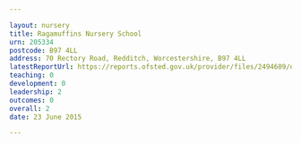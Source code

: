 ```yaml
---

layout: nursery
title: Ragamuffins Nursery School
urn: 205334
postcode: B97 4LL
address: 70 Rectory Road, Redditch, Worcestershire, B97 4LL
latestReportUrl: https://reports.ofsted.gov.uk/provider/files/2494609/urn/205334.pdf
teaching: 0
development: 0
leadership: 2
outcomes: 0
overall: 2
date: 23 June 2015

---
```


